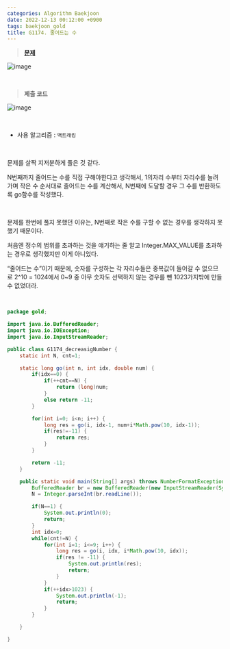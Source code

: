 ```yaml
---
categories: Algorithm Baekjoon
date: 2022-12-13 00:12:00 +0900
tags: baekjoon_gold
title: G1174. 줄어드는 수
---
```


> **[문제](https://www.acmicpc.net/problem/1174)**

![image](https://user-images.githubusercontent.com/80896077/207855448-33138078-4212-4d9d-9b4b-cf74104f07ab.png)

<br>

> **제출 코드**

![image](https://user-images.githubusercontent.com/80896077/207855481-96f01d20-c023-4b9e-8b4e-b5e70831dda2.png)

<br>

- 사용 알고리즘 : `백트래킹`

<br>

문제를 살짝 지저분하게 풀은 것 같다.

N번째까지 줄어드는 수를 직접 구해야한다고 생각해서, 1의자리 수부터 자리수를 늘려가며 작은 수 순서대로 줄어드는 수를 계산해서, N번째에 도달할 경우 그 수를 반환하도록 go함수를 작성했다.

<br>

문제를 한번에 풀지 못했던 이유는, N번째로 작은 수를 구할 수 없는 경우를 생각하지 못했기 때문이다.

처음엔 정수의 범위를 초과하는 것을 얘기하는 줄 알고 Integer.MAX_VALUE를 초과하는 경우로 생각했지만 이게 아니었다.

“줄어드는 수”이기 때문에, 숫자를 구성하는 각 자리수들은 중복값이 들어갈 수 없으므로 2^10 = 1024에서 0~9 중 아무 숫자도 선택하지 않는 경우를 뺀 1023가지밖에 만들수 없었더라.

<br>

```java
package gold;

import java.io.BufferedReader;
import java.io.IOException;
import java.io.InputStreamReader;

public class G1174_decreasigNumber {
	static int N, cnt=1;

	static long go(int n, int idx, double num) {
		if(idx==0) {
			if(++cnt==N) {
				return (long)num;
			}
			else return -11;
		}

		for(int i=0; i<n; i++) {
			long res = go(i, idx-1, num+i*Math.pow(10, idx-1));
			if(res!=-11) {
				return res;
			}
		}

		return -11;
	}

	public static void main(String[] args) throws NumberFormatException, IOException {
		BufferedReader br = new BufferedReader(new InputStreamReader(System.in));
		N = Integer.parseInt(br.readLine());

		if(N==1) {
			System.out.println(0);
			return;
		}
		int idx=0;
		while(cnt!=N) {
			for(int i=1; i<=9; i++) {
				long res = go(i, idx, i*Math.pow(10, idx));
				if(res != -11) {
					System.out.println(res);
					return;
				}
			}
			if(++idx>1023) {
				System.out.println(-1);
				return;
			}
		}

	}

}
```
